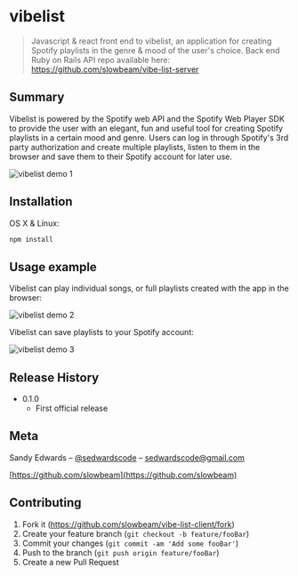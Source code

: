 # vibelist
> Javascript & react front end to vibelist, an application for creating Spotify playlists in the genre & mood of the user's choice. Back end Ruby on Rails API repo available here: https://github.com/slowbeam/vibe-list-server

## Summary

Vibelist is powered by the Spotify web API and the Spotify Web Player SDK to provide the user with an elegant, fun and useful tool for creating Spotify playlists in a certain mood and genre. Users can log in through Spotify's 3rd party authorization and create multiple playlists, listen to them in the browser and save them to their Spotify account for later use.

![vibelist demo 1](https://gph.is/2xu5Jor)

## Installation

OS X & Linux:

```sh
npm install
```

## Usage example

Vibelist can play individual songs, or full playlists created with the app in the browser:

![vibelist demo 2](https://gph.is/2QGkgGj)

Vibelist can save playlists to your Spotify account:

![vibelist demo 3](https://gph.is/2xrZCkE)


## Release History

* 0.1.0
    * First official release
   


## Meta

Sandy Edwards – [@sedwardscode](https://twitter.com/sedwardscode) – sedwardscode@gmail.com

[https://github.com/slowbeam](https://github.com/slowbeam)

## Contributing

1. Fork it (<https://github.com/slowbeam/vibe-list-client/fork>)
2. Create your feature branch (`git checkout -b feature/fooBar`)
3. Commit your changes (`git commit -am 'Add some fooBar'`)
4. Push to the branch (`git push origin feature/fooBar`)
5. Create a new Pull Request

